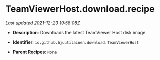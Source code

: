 # TeamViewerHost.download.recipe

_Last updated 2021-12-23 19:58:08Z_

- **Description**: Downloads the latest TeamViewer Host disk image.

- **Identifier**: `io.github.hjuutilainen.download.TeamViewerHost`

- **Parent Recipes**: `None`
